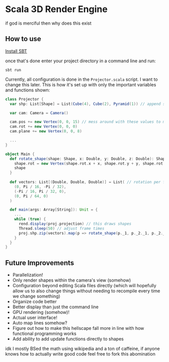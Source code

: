 # Scala 3D Render Engine
if god is merciful then why does this exist

## How to use
[Install SBT](https://www.scala-sbt.org/download.html)

once that's done enter your project directory in a command line and run:

```shell
sbt run
```

Currently, all configuration is done in the `Projector.scala` script. I want to change this later. This is how it's set
up with only the important variables and functions shown:
```scala
class Projector {
  var shp: List[Shape] = List(Cube(4), Cube(2), Pyramid(1)) // append shapes here

  var cam: Camera = Camera()

  cam.pos += new Vertex(0, 0, 15) // mess around with these values to move your camera
  cam.rot += new Vertex(0, 0, 0)
  cam.plane += new Vertex(0, 0, 8)

  ...
}

object Main {
  def rotate_shape(shape: Shape, x: Double, y: Double, z: Double): Shape = { // function that applies the rotation
    shape.rot = new Vertex(shape.rot.x + x, shape.rot.y + y, shape.rot.z + z)
    shape
  }
  
  def vectors: List[(Double, Double, Double)] = List( // rotation per frame for individual shapes
    (0, Pi / 16, -Pi / 32),
    (-Pi / 16, Pi / 32, 0),
    (0, Pi / 64, 0)
  )

  def main(args: Array[String]): Unit = {
    ...
    while (true) {
      rend.display(proj.projection) // this draws shapes
      Thread.sleep(50) // adjust frame times
      proj.shp.zip(vectors).map(p => rotate_shape(p._1, p._2._1, p._2._2, p._2._3)) // this actually applies the rotation
    }
  }
}
```

## Future Improvements
 - Parallelization!
 - Only render shapes within the camera's view (somehow)
 - Configuration beyond editing Scala files directly (which will hopefully allow us to also change things without
   needing to recompile every time we change something)
 - Organize code better
 - Better display than just the command line
 - GPU rendering (somehow)!
 - Actual user interface!
 - Auto map lines somehow?
 - Figure out how to make this hellscape fall more in line with how functional programming works
 - Add ability to add update functions directly to shapes

idk I mostly BSed the math using wikipedia and a ton of caffeine, if anyone knows how to actually write good code feel
free to fork this abomination